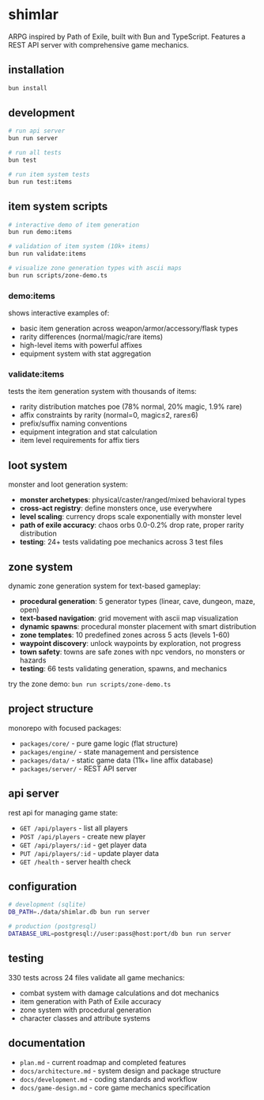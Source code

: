 # shimlar

ARPG inspired by Path of Exile, built with Bun and TypeScript. Features a REST API server with comprehensive game mechanics.

## installation

```bash
bun install
```

## development

```bash
# run api server
bun run server

# run all tests
bun test

# run item system tests
bun run test:items
```

## item system scripts

```bash
# interactive demo of item generation
bun run demo:items

# validation of item system (10k+ items)
bun run validate:items

# visualize zone generation types with ascii maps
bun run scripts/zone-demo.ts
```

### demo:items
shows interactive examples of:
- basic item generation across weapon/armor/accessory/flask types
- rarity differences (normal/magic/rare items)
- high-level items with powerful affixes
- equipment system with stat aggregation

### validate:items
tests the item generation system with thousands of items:
- rarity distribution matches poe (78% normal, 20% magic, 1.9% rare)
- affix constraints by rarity (normal=0, magic≤2, rare≤6)
- prefix/suffix naming conventions
- equipment integration and stat calculation
- item level requirements for affix tiers

## loot system

monster and loot generation system:
- **monster archetypes**: physical/caster/ranged/mixed behavioral types
- **cross-act registry**: define monsters once, use everywhere
- **level scaling**: currency drops scale exponentially with monster level  
- **path of exile accuracy**: chaos orbs 0.0-0.2% drop rate, proper rarity distribution
- **testing**: 24+ tests validating poe mechanics across 3 test files

## zone system

dynamic zone generation system for text-based gameplay:
- **procedural generation**: 5 generator types (linear, cave, dungeon, maze, open)
- **text-based navigation**: grid movement with ascii map visualization 
- **dynamic spawns**: procedural monster placement with smart distribution
- **zone templates**: 10 predefined zones across 5 acts (levels 1-60)
- **waypoint discovery**: unlock waypoints by exploration, not progress
- **town safety**: towns are safe zones with npc vendors, no monsters or hazards
- **testing**: 66 tests validating generation, spawns, and mechanics

try the zone demo: `bun run scripts/zone-demo.ts`

## project structure

monorepo with focused packages:
- `packages/core/` - pure game logic (flat structure)
- `packages/engine/` - state management and persistence  
- `packages/data/` - static game data (11k+ line affix database)
- `packages/server/` - REST API server

## api server

rest api for managing game state:

- `GET /api/players` - list all players
- `POST /api/players` - create new player
- `GET /api/players/:id` - get player data
- `PUT /api/players/:id` - update player data
- `GET /health` - server health check

## configuration

```bash
# development (sqlite)
DB_PATH=./data/shimlar.db bun run server

# production (postgresql)  
DATABASE_URL=postgresql://user:pass@host:port/db bun run server
```

## testing

330 tests across 24 files validate all game mechanics:
- combat system with damage calculations and dot mechanics
- item generation with Path of Exile accuracy
- zone system with procedural generation
- character classes and attribute systems

## documentation

- `plan.md` - current roadmap and completed features
- `docs/architecture.md` - system design and package structure  
- `docs/development.md` - coding standards and workflow
- `docs/game-design.md` - core game mechanics specification
